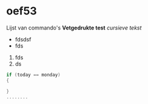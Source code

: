 # oef53

Lijst van commando's
**Vetgedrukte test**
*cursieve tekst*

* fdsdsf
* fds

1. fds
2. ds

```csharp
if (today == monday)
{

}
........
